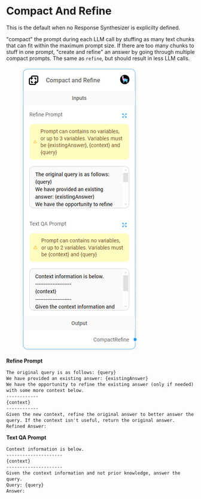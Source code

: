 # Compact And Refine

This is the default when no Response Synthesizer is explicilty defined.&#x20;

"compact" the prompt during each LLM call by stuffing as many text chunks that can fit within the maximum prompt size. If there are too many chunks to stuff in one prompt, "create and refine" an answer by going through multiple compact prompts. The same as `refine`, but should result in less LLM calls.

<figure><img src="../../../.gitbook/assets/image (6).png" alt=""><figcaption></figcaption></figure>

**Refine Prompt**

```markup
The original query is as follows: {query}
We have provided an existing answer: {existingAnswer}
We have the opportunity to refine the existing answer (only if needed) with some more context below.
------------
{context}
------------
Given the new context, refine the original answer to better answer the query. If the context isn't useful, return the original answer.
Refined Answer:
```

**Text QA Prompt**

```
Context information is below.
---------------------
{context}
---------------------
Given the context information and not prior knowledge, answer the query.
Query: {query}
Answer:
```
